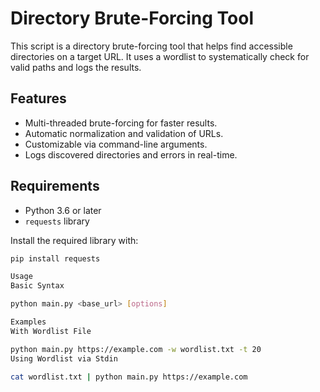 # Directory Brute-Forcing Tool

This script is a directory brute-forcing tool that helps find accessible directories on a target URL. It uses a wordlist to systematically check for valid paths and logs the results.

## Features

- Multi-threaded brute-forcing for faster results.
- Automatic normalization and validation of URLs.
- Customizable via command-line arguments.
- Logs discovered directories and errors in real-time.

## Requirements

- Python 3.6 or later
- `requests` library

Install the required library with:

```bash
pip install requests

Usage
Basic Syntax

python main.py <base_url> [options]

Examples
With Wordlist File

python main.py https://example.com -w wordlist.txt -t 20
Using Wordlist via Stdin

cat wordlist.txt | python main.py https://example.com
